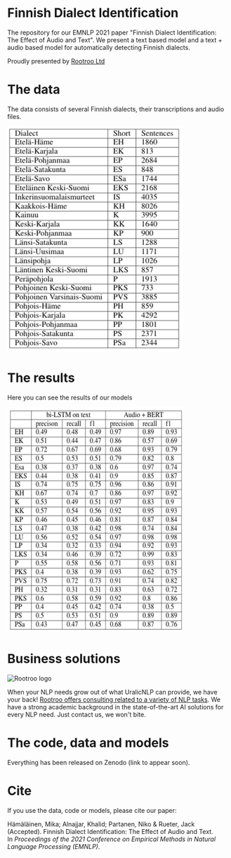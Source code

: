 # Finnish Dialect Identification

The repository for our EMNLP 2021 paper "Finnish Dialect Identification: The Effect of Audio and Text". We present a text based model and a text + audio based model for automatically detecting Finnish dialects.

Proudly presented by [Rootroo Ltd](https://rootroo.com/)

# The data

The data consists of several Finnish dialects, their transcriptions and audio files.

<img src="https://github.com/Rootroo-ltd/FinnishDialectIdentification/raw/main/data_size.png" alt="data size" width="400px" height="512px">

# The results

Here you can see the results of our models

<img src="https://github.com/Rootroo-ltd/FinnishDialectIdentification/raw/main/results.png" alt="data size" width="400px" height="512px">

# Business solutions

<img src="https://rootroo.com/cropped-logo-01-png/" alt="Rootroo logo" width="128px" height="128px">

When your NLP needs grow out of what UralicNLP can provide, we have your back! [Rootroo offers consulting related to a variety of NLP tasks](https://rootroo.com/). We have a strong academic background in the state-of-the-art AI solutions for every NLP need. Just contact us, we won't bite.

# The code, data and models

Everything has been released on Zenodo (link to appear soon).

# Cite

If you use the data, code or models, please cite our paper:

  Hämäläinen, Mika; Alnajjar, Khalid; Partanen, Niko & Rueter, Jack (Accepted). Finnish Dialect Identification: The Effect of Audio and Text. In _Proceedings of the 2021 Conference on Empirical Methods in Natural Language Processing (EMNLP)_.

